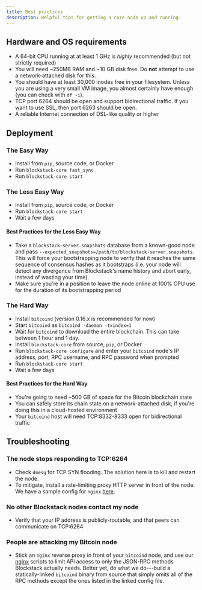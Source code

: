 ```yaml
---
title: Best practices
description: Helpful tips for getting a core node up and running.
---
```


## Hardware and OS requirements

- A 64-bit CPU running at at least 1 GHz is _highly_ recommended (but not strictly required)
- You will need ~250MB RAM and ~10 GB disk free. Do **not** attempt to use a network-attached disk for this.
- You should have at least 30,000 inodes free in your filesystem. Unless you are using a very small VM image, you almost certainly have enough (you can check with `df -i`).
- TCP port 6264 should be open and support bidirectional traffic. If you want to use SSL, then port 6263 should be open.
- A reliable Internet connection of DSL-like quality or higher

## Deployment

### The Easy Way

- Install from `pip`, source code, or Docker
- Run `blockstack-core fast_sync`
- Run `blockstack-core start`

### The Less Easy Way

- Install from `pip`, source code, or Docker
- Run `blockstack-core start`
- Wait a few days

#### Best Practices for the Less Easy Way

- Take a `blockstack-server.snapshots` database from a known-good node and pass `--expected_snapshots=/path/to/blockstack-server.snapshots`. This will force your bootstrapping node to verify that it reaches the same sequence of consensus hashes as it bootstraps (i.e. your node will detect any divergence from Blockstack's name history and abort early, instead of wasting your time).
- Make sure you're in a position to leave the node online at 100% CPU use for the duration of its bootstrapping period

### The Hard Way

- Install `bitcoind` (version 0.16.x is recommended for now)
- Start `bitcoind` as `bitcoind -daemon -txindex=1`
- Wait for `bitcoind` to download the entire blockchain. This can take between 1 hour and 1 day.
- Install `blockstack-core` from source, `pip`, or Docker
- Run `blockstack-core configure` and enter your `bitcoind` node's IP address, port, RPC username, and RPC password when prompted
- Run `blockstack-core start`
- Wait a few days

#### Best Practices for the Hard Way

- You're going to need ~500 GB of space for the Bitcoin blockchain state
- You can safely store its chain state on a network-attached disk, if you're doing this in a cloud-hosted environment
- Your `bitcoind` host will need TCP:8332-8333 open for bidirectional traffic

## Troubleshooting

### The node stops responding to TCP:6264

- Check `dmesg` for TCP SYN flooding. The solution here is to kill and restart the node.
- To mitigate, install a rate-limiting proxy HTTP server in front of the node. We have a sample config for `nginx` [here](https://github.com/blockstack/atlas/blob/master/public_fleet/node/default).

### No other Blockstack nodes contact my node

- Verify that your IP address is publicly-routable, and that peers can communicate on TCP:6264

### People are attacking my Bitcoin node

- Stick an `nginx` reverse proxy in front of your `bitcoind` node, and use our [nginx](https://github.com/blockstack/atlas/tree/master/public_fleet/bitcoind) scripts to limit APi access to only the JSON-RPC methods Blockstack actually needs. Better yet, do what we do---build a statically-linked `bitcoind` binary from source that simply omits all of the RPC methods except the ones listed in the linked config file.
